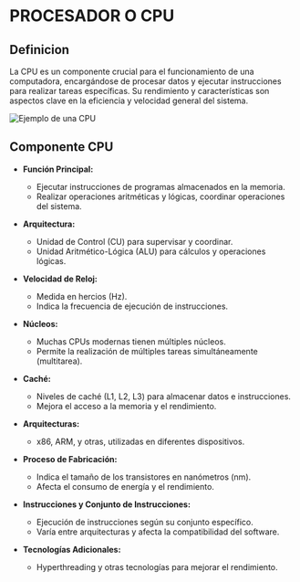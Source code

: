 # PROCESADOR O CPU
## Definicion
La CPU es un componente crucial para el funcionamiento de una computadora, encargándose de procesar datos y ejecutar instrucciones para realizar tareas específicas. Su rendimiento y características son aspectos clave en la eficiencia y velocidad general del sistema.

![Ejemplo de una CPU](https://concepto.de/wp-content/uploads/2014/08/CPU-e1551228076500.jpg)


## Componente CPU

- **Función Principal:**
  - Ejecutar instrucciones de programas almacenados en la memoria.
  - Realizar operaciones aritméticas y lógicas, coordinar operaciones del sistema.

- **Arquitectura:**
  - Unidad de Control (CU) para supervisar y coordinar.
  - Unidad Aritmético-Lógica (ALU) para cálculos y operaciones lógicas.

- **Velocidad de Reloj:**
  - Medida en hercios (Hz).
  - Indica la frecuencia de ejecución de instrucciones.

- **Núcleos:**
  - Muchas CPUs modernas tienen múltiples núcleos.
  - Permite la realización de múltiples tareas simultáneamente (multitarea).

- **Caché:**
  - Niveles de caché (L1, L2, L3) para almacenar datos e instrucciones.
  - Mejora el acceso a la memoria y el rendimiento.

- **Arquitecturas:**
  - x86, ARM, y otras, utilizadas en diferentes dispositivos.

- **Proceso de Fabricación:**
  - Indica el tamaño de los transistores en nanómetros (nm).
  - Afecta el consumo de energía y el rendimiento.

- **Instrucciones y Conjunto de Instrucciones:**
  - Ejecución de instrucciones según su conjunto específico.
  - Varía entre arquitecturas y afecta la compatibilidad del software.

- **Tecnologías Adicionales:**
  - Hyperthreading y otras tecnologías para mejorar el rendimiento.


